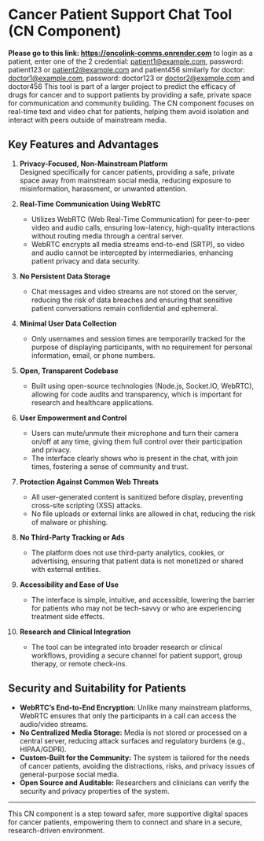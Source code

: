 # Cancer Patient Support Chat Tool (CN Component)
**Please go to this link: https://oncolink-comms.onrender.com**
to login as a patient, enter one of the 2 credential: patient1@example.com, password: patient123 or patient2@example.com and patient456
similarly for doctor: doctor1@example.com, password: doctor123 or doctor2@example.com and doctor456
This tool is part of a larger project to predict the efficacy of drugs for cancer and to support patients by providing a safe, private space for communication and community building. The CN component focuses on real-time text and video chat for patients, helping them avoid isolation and interact with peers outside of mainstream media.

## Key Features and Advantages

1. **Privacy-Focused, Non-Mainstream Platform**  
   Designed specifically for cancer patients, providing a safe, private space away from mainstream social media, reducing exposure to misinformation, harassment, or unwanted attention.

2. **Real-Time Communication Using WebRTC**  
   - Utilizes WebRTC (Web Real-Time Communication) for peer-to-peer video and audio calls, ensuring low-latency, high-quality interactions without routing media through a central server.
   - WebRTC encrypts all media streams end-to-end (SRTP), so video and audio cannot be intercepted by intermediaries, enhancing patient privacy and data security.

3. **No Persistent Data Storage**  
   - Chat messages and video streams are not stored on the server, reducing the risk of data breaches and ensuring that sensitive patient conversations remain confidential and ephemeral.

4. **Minimal User Data Collection**  
   - Only usernames and session times are temporarily tracked for the purpose of displaying participants, with no requirement for personal information, email, or phone numbers.

5. **Open, Transparent Codebase**  
   - Built using open-source technologies (Node.js, Socket.IO, WebRTC), allowing for code audits and transparency, which is important for research and healthcare applications.

6. **User Empowerment and Control**  
   - Users can mute/unmute their microphone and turn their camera on/off at any time, giving them full control over their participation and privacy.
   - The interface clearly shows who is present in the chat, with join times, fostering a sense of community and trust.

7. **Protection Against Common Web Threats**  
   - All user-generated content is sanitized before display, preventing cross-site scripting (XSS) attacks.
   - No file uploads or external links are allowed in chat, reducing the risk of malware or phishing.

8. **No Third-Party Tracking or Ads**  
   - The platform does not use third-party analytics, cookies, or advertising, ensuring that patient data is not monetized or shared with external entities.

9. **Accessibility and Ease of Use**  
   - The interface is simple, intuitive, and accessible, lowering the barrier for patients who may not be tech-savvy or who are experiencing treatment side effects.

10. **Research and Clinical Integration**  
    - The tool can be integrated into broader research or clinical workflows, providing a secure channel for patient support, group therapy, or remote check-ins.

## Security and Suitability for Patients

- **WebRTC’s End-to-End Encryption:** Unlike many mainstream platforms, WebRTC ensures that only the participants in a call can access the audio/video streams.
- **No Centralized Media Storage:** Media is not stored or processed on a central server, reducing attack surfaces and regulatory burdens (e.g., HIPAA/GDPR).
- **Custom-Built for the Community:** The system is tailored for the needs of cancer patients, avoiding the distractions, risks, and privacy issues of general-purpose social media.
- **Open Source and Auditable:** Researchers and clinicians can verify the security and privacy properties of the system.

---

This CN component is a step toward safer, more supportive digital spaces for cancer patients, empowering them to connect and share in a secure, research-driven environment.
